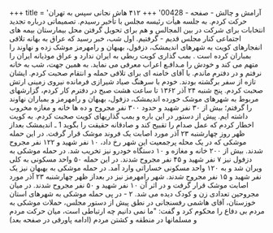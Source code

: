 +++
title = 'آرامش و چالش - صفحه - 00428'
+++
۴۱۲ هاش نجانی سپس به تهران حرکت کردم. به جلسه هیأت رئیسه مجلس با تأخیر رسیدم. تصمیماتی درباره تجدید انتخابات برای شرکت در بین المجالس و هم برای تحویل گرفتن محل بیمارستان بیمه های اجتماعی کنار مجلس قديم - گرفتیم. اول شب، خبر رسید که عراق به بهانه تلافی انفجارهای کویت به شهرهای اندیمشک، دزفول، بهبهان و رامهرمز موشک زده و نهاوند را بمباران کرده است . بمب گذاری کویت ربطی به ایران ندارد و عراق موذیانه ایران را متهم می کند و خودش را مـدافـع اعراب معرفی می نماید. به همین جهت، شب به خانه نرفتم و در دفترم ماندم. با آقای خامنه ای برای تلافی حمله و انتقام صحبت کردم. ایشان تازه از سفر برگشته بودند. خودم با سرهنگ صیاد شیرازی فرمانده نیروی زمینی ارتش صحبت کردم. پنج شنبه ۲۴ آذر ۱۳۶۲ تا ساعت هشت صبح در دفترم کار کردم، گزارشهای مربوط به شهرهای موشک خورده اندیمشک، دزفول، بهبهان و رامهرمز و بمباران نهاوند را گرفتم؛ بیش از ۳۰ نفر شهید و حدود ۳۰۰ نفر مجروح و ده ها خانه و مغازه مخروب داشته ایم. پیش از دستور در این باره و بمب گذاریهای کویت صحبت کردم. به کویت اخطار کردم که عمل صدام را تقبیح کند و صادقانه حقیقت را بگوید 1 ـ اندیمشک بعداز ظهر روز چهارشنبه ۲۳ آذر مورد اصابت یک فروند موشک قرار گرفت. در این حمله موشکی که در یک محله پرجمعیت این شهر رخ داد، ۱۰ نفر شهید و ۱۲۲ نفر مجروح شدند. بیش از ۲۰۰ خانه و مغازه و ۱۰ دستگاه خودرو نیز تخریب شد. در حمله موشکی به دزفول نیز ۷ نفر شهید و ۴۵ نفر مجروح شدند. در این حمله ۵۰ واحد مسکونی به کلی ویران شد و به ۱۲۰ واحد مسکونی خساراتی وارد آمد. در حمله موشکی به بهبهان نیز یک نفر شهید و ۱۵ نفر مجروح شدند. شهر رامهرمز نیز در بعداز ظهر چهارشنبه ۲۳ آذر مورد اصابت موشک قرار گرفت و در اثر آن ۱۰ نفر شهید و ۵۰ نفر مجروح شدند. در میان مجروحین تعدادی زن و کودک دیده می شد. ۲ - در پی حمله موشکی به شهرهای استان خوزستان، آقای هاشمی رفسنجانی در نطق پیش از دستور مجلس، حملات موشکی به مردم بی دفاع را محکوم کرد و گفت: "ما نمی دانیم چه ارتباطی است، میان حرکت مردم و مسلمانها در منطقه و کشتن مردم (ادامه پاورقی در صفحه بعد)